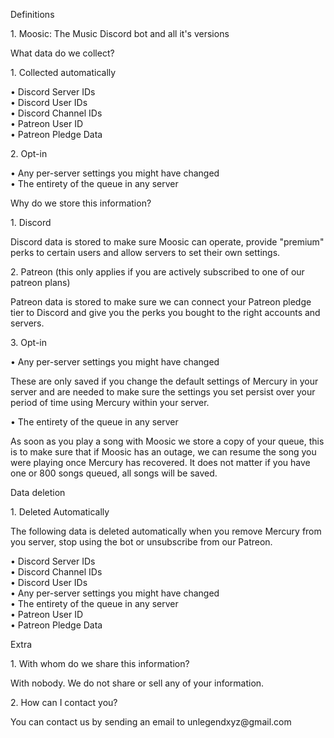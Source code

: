 <div class="font-normal text-base text-gray-400 w-full px-4">
<p class="font-semibold text-gray-200 text-xl">Definitions</p>
<p class="ml-4">
1. Moosic: The Music Discord bot and all it's versions 
</p>
<p class="font-semibold text-gray-200 text-xl mt-4">
What data do we collect?
</p>
<div class="ml-4">
<p class="font-semibold text-gray-200">1. Collected automatically</p>
<p class="ml-4">
• Discord Server IDs<br>
• Discord User IDs<br>
• Discord Channel IDs<br>
• Patreon User ID<br>
• Patreon Pledge Data<br>
</p>
<p class="font-semibold text-gray-200 mt-4">2. Opt-in</p>
<p class="ml-4">
• Any per-server settings you might have changed<br>
• The entirety of the queue in any server<br>
</p>
</div>
<p class="font-semibold text-gray-200 text-xl mt-4">
Why do we store this information?
</p>
<div class="ml-4">
<p class="font-semibold text-gray-200 ">
1. Discord
</p>
<p class="ml-4">
Discord data is stored to make sure Moosic can operate, provide "premium" perks to certain
users
and allow servers to set their own settings.<br>
</p>
<p class="font-semibold text-gray-200 mt-4">
2. Patreon (this only applies if you are actively subscribed to one of our patreon
plans)
</p>
<p class="ml-4">
Patreon data is stored to make sure we can connect your Patreon pledge tier to Discord
and give
you the perks you bought to the right accounts and servers.
</p>
<p class="font-semibold text-gray-200 mt-4">3. Opt-in</p>
<div class="ml-4">
<p>• Any per-server settings you might have changed</p>
<p class="ml-4">
These are only saved if you change the default settings of Mercury in your server and
are needed to
make sure the settings you set persist over your period of time using Mercury within
your server.
</p>
<p class="mt-2">• The entirety of the queue in any server</p>
<p class="ml-4">
As soon as you play a song with Moosic we store a copy of your queue, this is to make
sure that if
Moosic has an outage, we can resume the song you were playing once Mercury has recovered.
It does not
matter if you have one or 800 songs queued, all songs will be saved.
</p>
</div>
</div>
<p class="font-semibold text-gray-200 text-xl mt-4">
Data deletion
</p>
<div class="ml-4">
<p class="font-semibold text-gray-200">1. Deleted Automatically</p>
<p class="ml-4">
The following data is deleted automatically when you remove Mercury from you server,
stop using the bot or unsubscribe from our Patreon.
</p>
<p class="ml-8 mt-2">
• Discord Server IDs<br>
• Discord Channel IDs<br>
• Discord User IDs<br>
• Any per-server settings you might have changed<br>
• The entirety of the queue in any server<br>
• Patreon User ID<br>
• Patreon Pledge Data<br>
</p>
</div>
<p class="font-semibold text-gray-200 text-xl mt-4">
Extra
</p>
<div class="ml-4">
<p class="font-semibold text-gray-200">1. With whom do we share this information?</p>
<p class="ml-4">
With nobody. We do not share or sell any of your information.
</p>
<p class="font-semibold text-gray-200 mt-4">2. How can I contact you?</p>
<p class="ml-4">
You can contact us by sending an email to unlegendxyz@gmail.com
</p>
</div>
</div>
